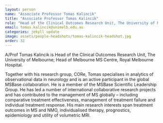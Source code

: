 ```yaml
---
layout: person
name: "Associate Professor Tomas Kalincik"
title: "Associate Professor Tomas Kalincik"
role: "Head of the Clinical Outcomes Research Unit, The University of Melbourne; Head of Melbourne MS Centre, Royal Melbourne Hospital"
email: tomas.kalincik@unimelb.edu.au
categories: jekyll update
image: assets/people-headshots/tomas-kalincik-headshot.jpg
order: 32
---
```

A/Prof Tomas Kalincik is Head of the Clinical Outcomes Research Unit, The University of Melbourne; Head of Melbourne MS Centre, Royal Melbourne Hospital.

Together with his research group, CORe, Tomas specialises in analytics of observational data in neurology and is an active participant in the global MSBase collaboration. He is a member of the MSBase Scientific Leadership Group. He has led a number of international collaborative research projects and has contributed to the management of MS globally – including comparative treatment effectiveness, management of treatment failure and individual treatment response. His main research interests span treatment outcomes in MS and NMO, individualised therapy, prognostics, epidemiology and utility of volumetric MRI.
